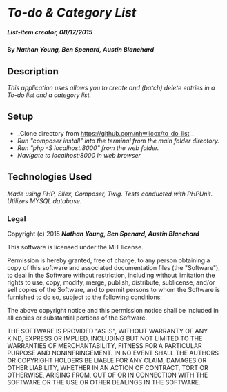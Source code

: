 # _To-do & Category List_

##### _List-item creator, 08/17/2015_

#### By _**Nathan Young, Ben Spenard, Austin Blanchard**_

## Description

_This application uses allows you to create and (batch) delete entries in a To-do list and a category list._

## Setup

* _Clone directory from https://github.com/nhwilcox/to_do_list _
* _Run "composer install" into the terminal from the main folder directory._
* _Run "php -S localhost:8000" from the web folder._
* _Navigate to localhost:8000 in web browser_

## Technologies Used

_Made using PHP, Silex, Composer, Twig. Tests conducted with PHPUnit. Utilizes MYSQL database._

### Legal

Copyright (c) 2015 **_Nathan Young, Ben Spenard, Austin Blanchard_**

This software is licensed under the MIT license.

Permission is hereby granted, free of charge, to any person obtaining a copy
of this software and associated documentation files (the "Software"), to deal
in the Software without restriction, including without limitation the rights
to use, copy, modify, merge, publish, distribute, sublicense, and/or sell
copies of the Software, and to permit persons to whom the Software is
furnished to do so, subject to the following conditions:

The above copyright notice and this permission notice shall be included in
all copies or substantial portions of the Software.

THE SOFTWARE IS PROVIDED "AS IS", WITHOUT WARRANTY OF ANY KIND, EXPRESS OR
IMPLIED, INCLUDING BUT NOT LIMITED TO THE WARRANTIES OF MERCHANTABILITY,
FITNESS FOR A PARTICULAR PURPOSE AND NONINFRINGEMENT. IN NO EVENT SHALL THE
AUTHORS OR COPYRIGHT HOLDERS BE LIABLE FOR ANY CLAIM, DAMAGES OR OTHER
LIABILITY, WHETHER IN AN ACTION OF CONTRACT, TORT OR OTHERWISE, ARISING FROM,
OUT OF OR IN CONNECTION WITH THE SOFTWARE OR THE USE OR OTHER DEALINGS IN
THE SOFTWARE.
